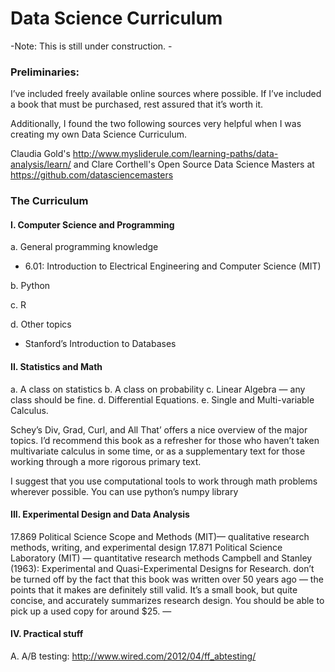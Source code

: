 # Data Science Curriculum

-Note: This is still under construction. - 

### Preliminaries: 

I’ve included freely available online sources where possible. If I’ve included a book that must be purchased, rest assured that it’s worth it. 

Additionally, I found the two following sources very helpful when I was creating my own Data Science Curriculum.

Claudia Gold's http://www.mysliderule.com/learning-paths/data-analysis/learn/ and Clare Corthell's Open Source Data Science Masters at https://github.com/datasciencemasters

### The Curriculum

#### I. Computer Science and Programming

a. General programming knowledge
- 6.01: Introduction to Electrical Engineering and Computer Science (MIT) 

b. Python

c. R

d. Other topics
- Stanford’s Introduction to Databases

#### II. Statistics and Math
a. A class on statistics
b. A class on probability
c. Linear Algebra — any class should be fine.
d. Differential Equations. 
e. Single and Multi-variable Calculus. 

Schey’s Div, Grad, Curl, and All That’ offers a nice overview of the major topics. I’d recommend this book as a refresher for those who haven’t taken multivariate calculus in some time, or as a supplementary text for those working through a more rigorous primary text. 

I suggest that you use computational tools to work through math problems wherever possible. You can use python’s numpy library 

#### III. Experimental Design and Data Analysis

17.869 Political Science Scope and Methods (MIT)— qualitative research methods, writing, and experimental design
17.871 Political Science Laboratory (MIT) — quantitative research methods
Campbell and Stanley (1963): Experimental and Quasi-Experimental Designs for Research. don’t be turned off by the fact that this book was written over 50 years ago — the points that it makes are definitely still valid. It’s a small book, but quite concise, and accurately summarizes research design. You should be able to pick up a used copy for around $25. — 

#### IV. Practical stuff
A. A/B testing:
http://www.wired.com/2012/04/ff_abtesting/



